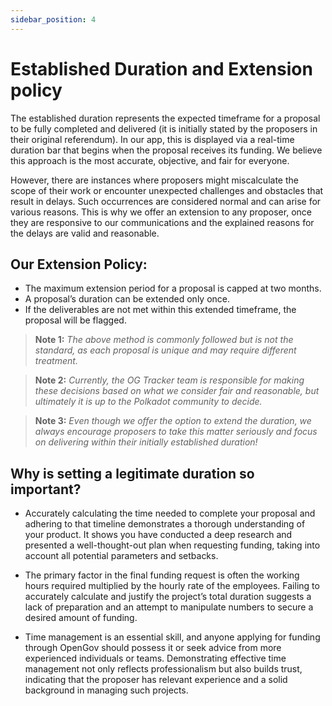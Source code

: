 ```yaml
---
sidebar_position: 4
---
```


# Established Duration and Extension policy 

The established duration represents the expected timeframe for a proposal to be fully completed and delivered (it is initially stated by the proposers in their original referendum). In our app, this is displayed via a real-time duration bar that begins when the proposal receives its funding. We believe this approach is the most accurate, objective, and fair for everyone.

However, there are instances where proposers might miscalculate the scope of their work or encounter unexpected challenges and obstacles that result in delays. Such occurrences are considered normal and can arise for various reasons. This is why we offer an extension to any proposer, once they are responsive to our communications and the explained reasons for the delays are valid and reasonable.

## **Our Extension Policy:**
- The maximum extension period for a proposal is capped at two months.
- A proposal’s duration can be extended only once.
- If the deliverables are not met within this extended timeframe, the proposal will be flagged.

> **Note 1:** _The above method is commonly followed but is not the standard, as each proposal is unique and may require different treatment._

> **Note 2:** _Currently, the OG Tracker team is responsible for making these decisions based on what we consider fair and reasonable, but ultimately it is up to the Polkadot community to decide._

> **Note 3:** _Even though we offer the option to extend the duration, we always encourage proposers to take this matter seriously and focus on delivering within their initially established duration!_


## **Why is setting a legitimate duration so important?**

- Accurately calculating the time needed to complete your proposal and adhering to that timeline demonstrates a thorough understanding of your product. 
It shows you have conducted a deep research and presented a well-thought-out plan when requesting funding, taking into account all potential parameters and setbacks.

- The primary factor in the final funding request is often the working hours required multiplied by the hourly rate of the employees. 
Failing to accurately calculate and justify the project’s total duration suggests a lack of preparation and an attempt to manipulate numbers to secure a desired amount of funding.

- Time management is an essential skill, and anyone applying for funding through OpenGov should possess it or seek advice from more experienced individuals or teams.
Demonstrating effective time management not only reflects professionalism but also builds trust, indicating that the proposer has relevant experience and a solid background in managing such projects.